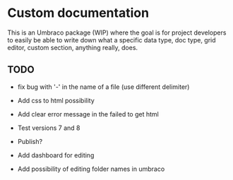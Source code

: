 # Custom documentation

This is an Umbraco package (WIP) where the goal is for project developers to easily be able to write down what a specific data type, doc type, grid editor, custom section, anything really, does.  

## TODO

* fix bug with '-' in the name of a file (use different delimiter)
* Add css to html possibility
* Add clear error message in the failed to get html
* Test versions 7 and 8

* Publish?
* Add dashboard for editing
* Add possibility of editing folder names in umbraco
